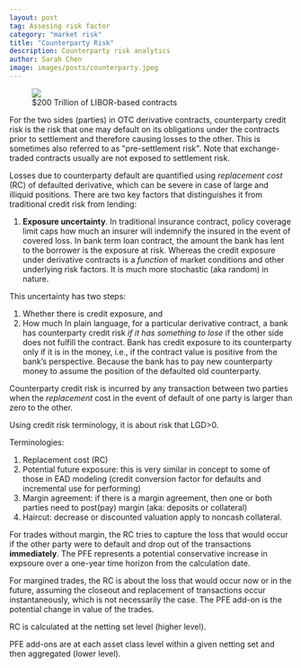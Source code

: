 ```yaml
---
layout: post
tag: Assesing risk factor
category: "market risk"
title: "Counterparty Risk"
description: Counterparty risk analytics
author: Sarah Chen
image: images/posts/counterparty.jpeg
---
```

<figure>
  <img src="{{ "/images/posts/counterparty.jpeg" | relative_url }}">
  <figcaption>$200 Trillion of LIBOR-based contracts </figcaption>
</figure>
For the two sides (parties) in OTC derivative contracts, counterparty credit risk is the risk that one may default on its obligations under the contracts prior to settlement and therefore causing losses to the other.  This is sometimes also referred to as "pre-settlement risk".   Note that exchange-traded contracts usually are not exposed to settlement risk.  

Losses due to counterparty default are quantified using *replacement cost* (RC) of defaulted derivative, which can be severe in case of large and illiquid positions. 
There are two key factors that distinguishes it from traditional credit risk from lending:
1.	**Exposure uncertainty**.  In traditional insurance contract, policy coverage limit caps how much an insurer will indemnify the insured in the event of covered loss.  In bank term loan contract, the amount the bank has lent to the borrower is the exposure at risk.    Whereas the credit exposure under derivative contracts is a *function* of market conditions and other underlying risk factors.  It is much more stochastic (aka random) in nature. 

This uncertainty has two steps:
1.	Whether there is credit exposure, and 
2.	How much
In plain language, for a particular derivative contract, a bank has counterparty credit risk *if it has something to lose* if the other side does not fulfill the contract.   Bank has credit exposure to its counterparty only if it is in the money, i.e., if the contract value is positive from the bank’s perspective.   Because the bank has to pay new counterparty money to assume the position of the defaulted old counterparty. 

Counterparty credit risk is incurred by any transaction between two parties when the *replacement* cost in the event of default of one party is larger than zero to the other. 

Using credit risk terminology, it is about risk that LGD>0. 

Terminologies:
1. Replacement cost (RC)
2. Potential future exposure: this is very similar in concept to some of those in EAD modeling (credit conversion factor for defaults and incremental use for performing)
3. Margin agreement: if there is a margin agreement, then one or both parties need to post(pay) margin (aka: deposits or collateral)
4. Haircut: decrease or discounted valuation apply to noncash collateral. 

For trades without margin, the RC tries to capture the loss that would occur if the other party were to default and drop out of the transactions **immediately**.  The PFE represents a potential conservative increase in expsoure over a one-year time horizon from the calculation date. 

For margined trades, the RC is about the loss that would occur now or in the future, assuming the closeout and replacement of transactions occur instantaneously, which is not necessarily the case.  The PFE add-on is the potential change in value of the trades. 

RC is calculated at the netting set level (higher level).  

PFE add-ons are at each asset class level within a given netting set and then aggregated (lower level). 

